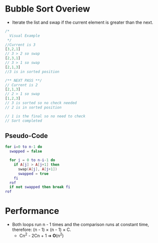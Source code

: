 <!--
  Author:  NE- https://github.com/NE-
  Date:    2022 October 25
  Purpose: Bubble Sort Notes
-->

# Bubble Sort Overiew
- Iterate the list and swap if the current element is greater than the next.

```js
/*
  Visual Example
 */
//Current is 3
[3,2,1]
// 3 > 2 so swap
[2,3,1]
// 3 > 1 so swap
[2,1,3]
//3 is in sorted position

/** NEXT PASS **/
// Current is 2
[2,1,3]
// 2 > 1 so swap
[1,2,3]
// 3 is sorted so no check needed
// 2 is in sorted position

// 1 is the final so no need to check
// Sort completed
```

## Pseudo-Code
```lua
for i=0 to n-1 do
  swapped = false

  for j = 0 to n-i-1 do
    if A[j] > A[j+1] then
      swap(A[j], A[j+1])
      swapped = true
    fi
  rof
  if not swapped then break fi
rof
```

# Performance
- Both loops run n - 1 times and the comparison runs at constant time, therefore: (n - 1) × (n - 1) × C.
  - Cn<sup>2</sup> - 2Cn + 1 ➜ **O**(n<sup>2</sup>)

